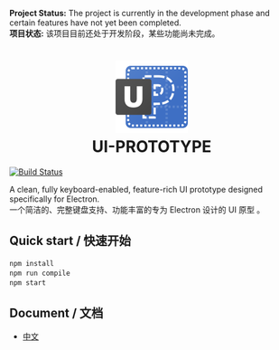 **Project Status:** The project is currently in the development phase and certain features have not yet been completed.  
**项目状态:** 该项目目前还处于开发阶段，某些功能尚未完成。

<h1 align="center">
  <a src="https://ui-prototype.jonnys.top"><img src="./resources/linux/ui-prototype.svg" alt="UI-PROTOTYPE" height="128"></a>
  <br>
  UI-PROTOTYPE
  <br>
</h1>

[![Build Status](https://github.com/JonnyJong/UI-PROTOTYPE/workflows/Tests/badge.svg)](https://github.com/JonnyJong/UI-PROTOTYPE/actions)

A clean, fully keyboard-enabled, feature-rich UI prototype designed specifically for Electron.  
一个简洁的、完整键盘支持、功能丰富的专为 Electron 设计的 UI 原型 。

## Quick start / 快速开始
```sh
npm install
npm run compile
npm start
```

## Document / 文档
- [中文](./docs/zh/Index.md)
